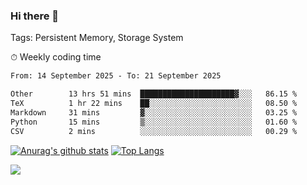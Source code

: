 ### Hi there 👋

Tags: Persistent Memory, Storage System

<!--

[![Anurag's github stats](https://github-readme-stats.vercel.app/api?username=wwyf)](https://github.com/anuraghazra/github-readme-stats)

[![Anurag's github stats](https://github-readme-stats.vercel.app/api?username=wwyf&count_private=true)](https://github.com/anuraghazra/github-readme-stats)


[![Top Langs](https://github-readme-stats.vercel.app/api/top-langs/?username=wwyf&count_private=true&&hide=jupyter%20notebook,html)](https://github.com/anuraghazra/github-readme-stats)



-->


⏱ Weekly coding time

<!--START_SECTION:waka-->

```txt
From: 14 September 2025 - To: 21 September 2025

Other        13 hrs 51 mins  █████████████████████▓░░░   86.15 %
TeX          1 hr 22 mins    ██░░░░░░░░░░░░░░░░░░░░░░░   08.50 %
Markdown     31 mins         ▓░░░░░░░░░░░░░░░░░░░░░░░░   03.25 %
Python       15 mins         ▒░░░░░░░░░░░░░░░░░░░░░░░░   01.60 %
CSV          2 mins          ░░░░░░░░░░░░░░░░░░░░░░░░░   00.29 %
```

<!--END_SECTION:waka-->



[![Anurag's github stats](https://github-readme-stats.vercel.app/api?username=wwyf&count_private=true&show_icons=true&hide_border=true)](https://github.com/anuraghazra/github-readme-stats) [![Top Langs](https://github-readme-stats.vercel.app/api/top-langs/?username=wwyf&count_private=true&hide=jupyter%20notebook,html,OpenEdge%20ABL&langs_count=10&layout=compact&hide_border=true)](https://github.com/anuraghazra/github-readme-stats)

<!--

[![willianrod's wakatime stats](https://github-readme-stats.vercel.app/api/wakatime?username=wwyf)](https://github.com/anuraghazra/github-readme-stats)


-->

![](https://hit.yhype.me/github/profile?user_id=23121291)
